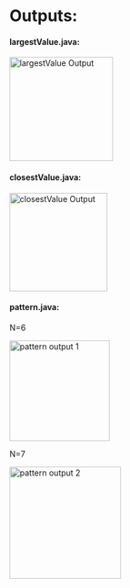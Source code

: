 <h1>Outputs:</h1>
<h4>largestValue.java:</h4>
<img width="182" alt="largestValue Output" src="https://github.com/ZackSon420/Nexstream-test/assets/73452013/40d75896-0122-4d29-8f5f-931b787be150">
<h4>closestValue.java:</h4>
<img width="172" alt="closestValue Output" src="https://github.com/ZackSon420/Nexstream-test/assets/73452013/a5141143-0af6-4255-b0b1-8ed5df242359">
<h4>pattern.java:</h4>
<p>N=6</p>
<img width="176" alt="pattern output 1" src="https://github.com/ZackSon420/Nexstream-test/assets/73452013/4eb167d0-0573-49e6-8194-facc517ef8e5">
<br>
<p>N=7</p>
<img width="196" alt="pattern output 2" src="https://github.com/ZackSon420/Nexstream-test/assets/73452013/16daeb10-c141-4dc9-b9d5-9bff6725ae79">


